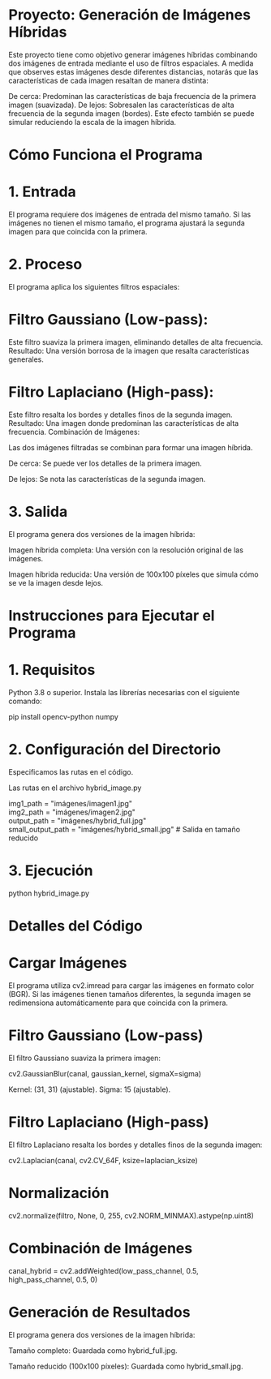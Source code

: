 # Proyecto: Generación de Imágenes Híbridas

Este proyecto tiene como objetivo generar imágenes híbridas combinando dos imágenes de entrada mediante el uso de filtros espaciales. A medida que observes estas imágenes desde diferentes distancias, notarás que las características de cada imagen resaltan de manera distinta:

De cerca: Predominan las características de baja frecuencia de la primera imagen (suavizada).
De lejos: Sobresalen las características de alta frecuencia de la segunda imagen (bordes).
Este efecto también se puede simular reduciendo la escala de la imagen híbrida.


# Cómo Funciona el Programa

# 1. Entrada

El programa requiere dos imágenes de entrada del mismo tamaño. Si las imágenes no tienen el mismo tamaño, el programa ajustará la segunda imagen para que coincida con la primera.



# 2. Proceso
El programa aplica los siguientes filtros espaciales:

# Filtro Gaussiano (Low-pass):

Este filtro suaviza la primera imagen, eliminando detalles de alta frecuencia.
Resultado: Una versión borrosa de la imagen que resalta características generales.

# Filtro Laplaciano (High-pass):

Este filtro resalta los bordes y detalles finos de la segunda imagen.
Resultado: Una imagen donde predominan las características de alta frecuencia.
Combinación de Imágenes:

Las dos imágenes filtradas se combinan para formar una imagen híbrida.

De cerca:  Se puede ver los detalles de la primera imagen.

De lejos: Se nota las características de la segunda imagen.

#  3. Salida

El programa genera dos versiones de la imagen híbrida:

Imagen híbrida completa: Una versión con la resolución original de las imágenes.

Imagen híbrida reducida: Una versión de 100x100 píxeles que simula cómo se ve la imagen desde lejos.

# Instrucciones para Ejecutar el Programa

# 1. Requisitos
Python 3.8 o superior.
Instala las librerías necesarias con el siguiente comando:

pip install opencv-python numpy

# 2. Configuración del Directorio
 Especificamos las   rutas en el código.

 Las rutas en el archivo hybrid_image.py


img1_path = "imágenes/imagen1.jpg"  
img2_path = "imágenes/imagen2.jpg"  
output_path = "imágenes/hybrid_full.jpg"  
small_output_path = "imágenes/hybrid_small.jpg"  # Salida en tamaño reducido

# 3. Ejecución

python hybrid_image.py

# Detalles del Código

# Cargar Imágenes

El programa utiliza cv2.imread para cargar las imágenes en formato color (BGR). Si las imágenes tienen tamaños diferentes, la segunda imagen se redimensiona automáticamente para que coincida con la primera.

# Filtro Gaussiano (Low-pass)

El filtro Gaussiano suaviza la primera imagen:

cv2.GaussianBlur(canal, gaussian_kernel, sigmaX=sigma)

Kernel: (31, 31) (ajustable).
Sigma: 15 (ajustable).

# Filtro Laplaciano (High-pass)

El filtro Laplaciano resalta los bordes y detalles finos de la segunda imagen:

cv2.Laplacian(canal, cv2.CV_64F, ksize=laplacian_ksize)

# Normalización

cv2.normalize(filtro, None, 0, 255, cv2.NORM_MINMAX).astype(np.uint8)

# Combinación de Imágenes

canal_hybrid = cv2.addWeighted(low_pass_channel, 0.5, high_pass_channel, 0.5, 0)

# Generación de Resultados

El programa genera dos versiones de la imagen híbrida:

Tamaño completo: Guardada como hybrid_full.jpg.


Tamaño reducido (100x100 píxeles): Guardada como hybrid_small.jpg.















 
